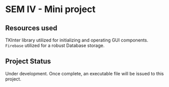 # SEM IV - Mini project

## Resources used
TKInter library utilized for initializing and operating GUI components.<br>
```Firebase``` utilized for a robust Database storage.

## Project Status
Under development. Once complete, an executable file will be issued to this project.
